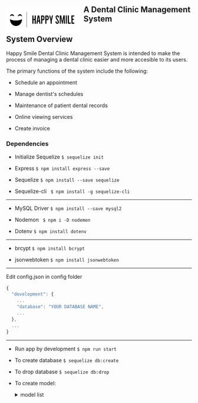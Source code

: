 ### <img align="left" alt="Visual Studio Code" width="200px" src="https://github.com/eurus-eastwind/hs-web/blob/b7b013fd4a8723c944fc098d2d0029262a7774be/assets/images/HSBW.PNG" style="padding-right:10px; padding-top: 10px;" /> 

## A Dental Clinic Management System	

## System Overview
Happy Smile Dental Clinic Management System is intended to make the process of managing a dental clinic easier and more accesible to its users. 

The primary functions of the system include the following:

* Schedule an appointment

+ Manage dentist's schedules

+ Maintenance of patient dental records 

+ Online viewing services

+ Create invoice
&nbsp;

### Dependencies

+ Initialize Sequelize  `$ sequelize init`

+ Express `$ npm install express --save`

+ Sequelize `$ npm install --save sequelize`

+ Sequelize-cli ` $ npm install -g sequelize-cli`

---

+ MySQL Driver  `$ npm install --save mysql2`

+ Nodemon ` $ npm i -D nodemon`

+ Dotenv `$ npm install dotenv`
---
+ brcypt  `$ npm install bcrypt`

+  jsonwebtoken `$ npm install jsonwebtoken`

---

Edit config.json in config folder

``` js
{
  "development": {
    ...
    "database": "YOUR DATABASE NAME",
    ...
  },
  ...
}
```
---
+ Run app by development `$ npm run start`

+ To create database `$ sequelize db:create`

+ To drop database `$ sequelize db:drop`

+ To create model: <details><summary>model list</summary>

  + `$ sequelize model:generate --name Model_Name --attributes column:string`

  + `$ sequelize model:generate --name Services --attributes services_id:string`

  + `$ sequelize model:generate --name Invoices_services --attributes inser_id:string`

  + `$ sequelize model:generate --name Invoices --attributes invoices_id:string`

  + `$ sequelize model:generate --name Dentists --attributes dentists_id:string`

  + `$ sequelize model:generate --name Dentists_schedules --attributes schedule_id:string`

  + `$ sequelize model:generate --name Branches --attributes branches_id:string`

  + `$ sequelize model:generate --name Appointments --attributes appointments_id:string`
</details>
